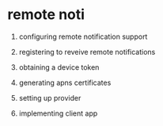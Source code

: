 #  remote noti

1. configuring remote notification support
2. registering to reveive remote notifications
3. obtaining a device token



1. generating apns certificates
2. setting up provider
3. implementing client app
